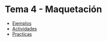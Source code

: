 # Tema 4 - Maquetación

* [Ejemplos](ejemplos)
* [Actividades](actividades)
* [Practicas](practicas)
